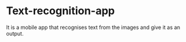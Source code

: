 # Text-recognition-app

It is a mobile app that recognises text from the images and give it as an output.
